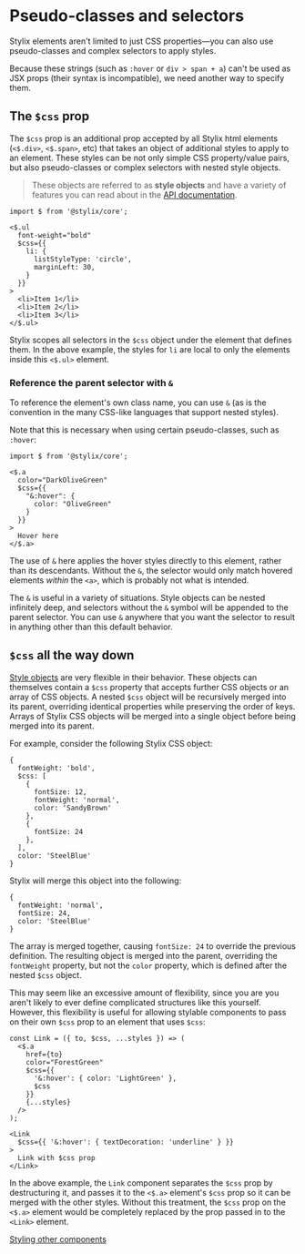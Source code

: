 # Pseudo-classes and selectors

Stylix elements aren't limited to just CSS properties—you can also use pseudo-classes and complex selectors to apply styles. 

Because these strings (such as `:hover` or `div > span + a`) can't be used as JSX props (their syntax is incompatible), we need another way to specify them.

## The `$css` prop

The `$css` prop is an additional prop accepted by all Stylix html elements (`<$.div>`, `<$.span>`, etc) that takes an object of additional styles to apply to an element. These styles can be not only simple CSS property/value pairs, but also pseudo-classes or complex selectors with nested style objects.

> These objects are referred to as **style objects** and have a variety of features you can read about in the [API documentation](/api/style-objects).

```tsx-render
import $ from '@stylix/core';

<$.ul
  font-weight="bold"
  $css={{
    li: {
      listStyleType: 'circle',
      marginLeft: 30,
    }
  }}
>
  <li>Item 1</li>
  <li>Item 2</li>
  <li>Item 3</li>
</$.ul>
```

Stylix scopes all selectors in the `$css` object under the element that defines them. In the above example, the styles for `li` are local to only the elements inside this `<$.ul>` element.

### Reference the parent selector with `&`

To reference the element's own class name, you can use `&` (as is the convention in the many CSS-like languages that support nested styles). 

Note that this is necessary when using certain pseudo-classes, such as `:hover`:

```tsx-render
import $ from '@stylix/core';

<$.a
  color="DarkOliveGreen"
  $css={{
    "&:hover": {
      color: "OliveGreen"
    }
  }}
>
  Hover here
</$.a>
```

The use of `&` here applies the hover styles directly to this element, rather than its descendants. Without the `&`, the selector would only match hovered elements *within* the `<a>`, which is probably not what is intended. 

The `&` is useful in a variety of situations. Style objects can be nested infinitely deep, and selectors without the `&` symbol will be appended to the parent selector. You can use `&` anywhere that you want the selector to result in anything other than this default behavior.

## `$css` all the way down

[Style objects](/api/style-objects) are very flexible in their behavior. These objects can themselves contain a `$css` property that accepts further CSS objects or an array of CSS objects. A nested `$css` object will be recursively merged into its parent, overriding identical properties while preserving the order of keys. Arrays of Stylix CSS objects will be merged into a single object before being merged into its parent.

For example, consider the following Stylix CSS object:

```tsx
{
  fontWeight: 'bold',
  $css: [
    {
      fontSize: 12,
      fontWeight: 'normal',
      color: 'SandyBrown'
    },
    {
      fontSize: 24
    },
  ],
  color: 'SteelBlue'
}
```

Stylix will merge this object into the following:

```tsx
{
  fontWeight: 'normal',
  fontSize: 24,
  color: 'SteelBlue'
}
```

The array is merged together, causing `fontSize: 24` to override the previous definition. The resulting object is merged into the parent, overriding the `fontWeight` property, but not the `color` property, which is defined after the nested `$css` object.

This may seem like an excessive amount of flexibility, since you are you aren't likely to ever define complicated structures like this yourself. However, this flexibility is useful for allowing stylable components to pass on their own `$css` prop to an element that uses `$css`:

```tsx-render
const Link = ({ to, $css, ...styles }) => (
  <$.a 
    href={to} 
    color="ForestGreen" 
    $css={{
      '&:hover': { color: 'LightGreen' },
      $css
    }}
    {...styles} 
  />
);

<Link 
  $css={{ '&:hover': { textDecoration: 'underline' } }}
>
  Link with $css prop
</Link>
```

In the above example, the `Link` component separates the `$css` prop by destructuring it, and passes it to the `<$.a>` element's `$css` prop so it can be merged with the other styles. Without this treatment, the `$css` prop on the `<$.a>` element would be completely replaced by the prop passed in to the `<Link>` element.

<a href="/other-components" class="next-link">Styling other components</a>
